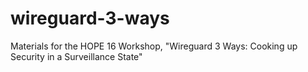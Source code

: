 # wireguard-3-ways
Materials for the HOPE 16 Workshop, "Wireguard 3 Ways: Cooking up Security in a Surveillance State"
